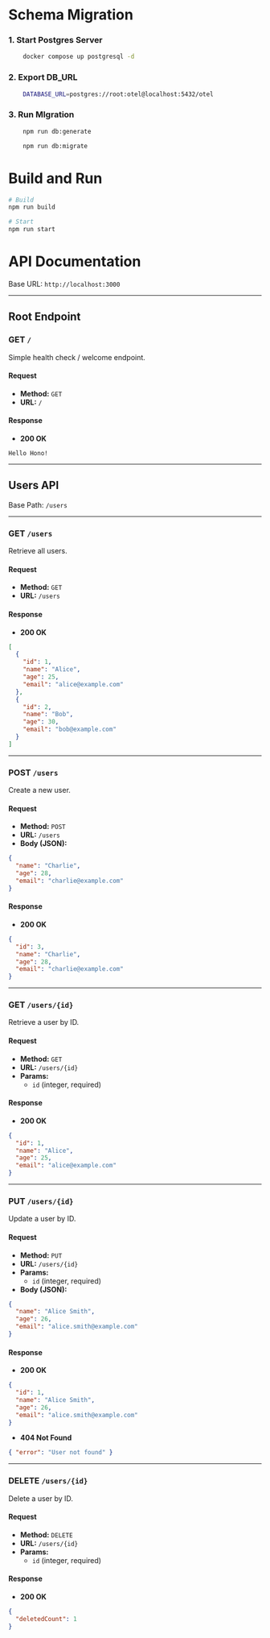 # Schema Migration 

### 1. Start Postgres Server 
```bash 
    docker compose up postgresql -d 
```
### 2. Export DB_URL 
```bash
    DATABASE_URL=postgres://root:otel@localhost:5432/otel
```
### 3. Run MIgration
```bash
    npm run db:generate

    npm run db:migrate
```


# Build and Run 
```bash
# Build 
npm run build 

# Start 
npm run start 
```

# API Documentation

Base URL: `http://localhost:3000`

---

## Root Endpoint

### GET `/`
Simple health check / welcome endpoint.

#### Request
- **Method:** `GET`
- **URL:** `/`

#### Response
- **200 OK**
```text
Hello Hono!
```

---

## Users API

Base Path: `/users`

---

### GET `/users`
Retrieve all users.

#### Request
- **Method:** `GET`
- **URL:** `/users`

#### Response
- **200 OK**
```json
[
  {
    "id": 1,
    "name": "Alice",
    "age": 25,
    "email": "alice@example.com"
  },
  {
    "id": 2,
    "name": "Bob",
    "age": 30,
    "email": "bob@example.com"
  }
]
```

---

### POST `/users`
Create a new user.

#### Request
- **Method:** `POST`
- **URL:** `/users`
- **Body (JSON):**
```json
{
  "name": "Charlie",
  "age": 28,
  "email": "charlie@example.com"
}
```

#### Response
- **200 OK**
```json
{
  "id": 3,
  "name": "Charlie",
  "age": 28,
  "email": "charlie@example.com"
}
```

---

### GET `/users/{id}`
Retrieve a user by ID.

#### Request
- **Method:** `GET`
- **URL:** `/users/{id}`
- **Params:**
  - `id` (integer, required)

#### Response
- **200 OK**
```json
{
  "id": 1,
  "name": "Alice",
  "age": 25,
  "email": "alice@example.com"
}
```

---

### PUT `/users/{id}`
Update a user by ID.

#### Request
- **Method:** `PUT`
- **URL:** `/users/{id}`
- **Params:**
  - `id` (integer, required)
- **Body (JSON):**
```json
{
  "name": "Alice Smith",
  "age": 26,
  "email": "alice.smith@example.com"
}
```

#### Response
- **200 OK**
```json
{
  "id": 1,
  "name": "Alice Smith",
  "age": 26,
  "email": "alice.smith@example.com"
}
```

- **404 Not Found**
```json
{ "error": "User not found" }
```

---

### DELETE `/users/{id}`
Delete a user by ID.

#### Request
- **Method:** `DELETE`
- **URL:** `/users/{id}`
- **Params:**
  - `id` (integer, required)

#### Response
- **200 OK**
```json
{
  "deletedCount": 1
}
```
